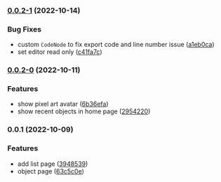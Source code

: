 ### [0.0.2-1](https://github.com/li-yechao/paper-web-server/compare/v0.0.2-0...v0.0.2-1) (2022-10-14)

### Bug Fixes

- custom `CodeNode` to fix export code and line number issue ([a1eb0ca](https://github.com/li-yechao/paper-web-server/commit/a1eb0ca59edb151f9c1897ec8a8baa48553a0d7f))
- set editor read only ([c41fa7c](https://github.com/li-yechao/paper-web-server/commit/c41fa7c9e6b6f045a9b4bb399dd4e6866bb1479e))

### [0.0.2-0](https://github.com/li-yechao/paper-web-server/compare/v0.0.1...v0.0.2-0) (2022-10-11)

### Features

- show pixel art avatar ([6b36efa](https://github.com/li-yechao/paper-web-server/commit/6b36efaff35b8abc7bc78bde643a2245afc8ced9))
- show recent objects in home page ([2954220](https://github.com/li-yechao/paper-web-server/commit/2954220e31408aa0e18efe39d08602717c1a2843))

### 0.0.1 (2022-10-09)

### Features

- add list page ([3948539](https://github.com/li-yechao/paper-web-server/commit/3948539d667b224fd03087a1ffa3f86ad8774910))
- object page ([63c5c0e](https://github.com/li-yechao/paper-web-server/commit/63c5c0ef8ce1819410d43d880fba17b683405ed7))
